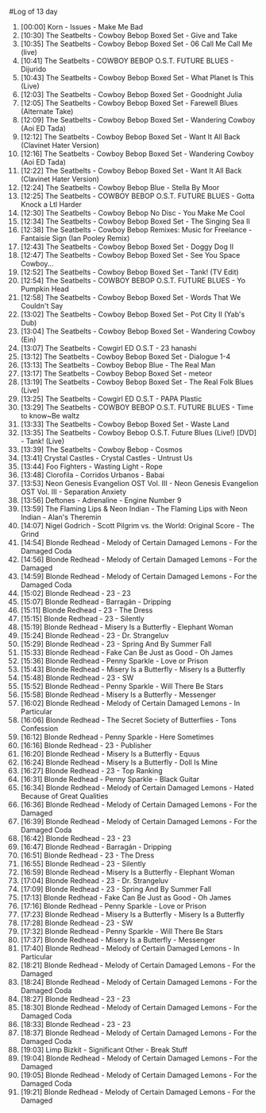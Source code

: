 #Log of 13 day

1. [00:00] Korn - Issues - Make Me Bad
1. [10:30] The Seatbelts - Cowboy Bebop Boxed Set - Give and Take
1. [10:35] The Seatbelts - Cowboy Bebop Boxed Set - 06 Call Me Call Me (live)
1. [10:41] The Seatbelts - COWBOY BEBOP O.S.T. FUTURE BLUES - Dijurido
1. [10:43] The Seatbelts - Cowboy Bebop Boxed Set - What Planet Is This (Live)
1. [12:03] The Seatbelts - Cowboy Bebop Boxed Set - Goodnight Julia
1. [12:05] The Seatbelts - Cowboy Bebop Boxed Set - Farewell Blues (Alternate Take)
1. [12:09] The Seatbelts - Cowboy Bebop Boxed Set - Wandering Cowboy (Aoi ED Tada)
1. [12:12] The Seatbelts - Cowboy Bebop Boxed Set - Want It All Back (Clavinet Hater Version)
1. [12:16] The Seatbelts - Cowboy Bebop Boxed Set - Wandering Cowboy (Aoi ED Tada)
1. [12:22] The Seatbelts - Cowboy Bebop Boxed Set - Want It All Back (Clavinet Hater Version)
1. [12:24] The Seatbelts - Cowboy Bebop Blue - Stella By Moor
1. [12:25] The Seatbelts - COWBOY BEBOP O.S.T. FUTURE BLUES - Gotta Knock a Ltl Harder
1. [12:30] The Seatbelts - Cowboy Bebop No Disc - You Make Me Cool
1. [12:34] The Seatbelts - Cowboy Bebop Boxed Set - The Singing Sea II
1. [12:38] The Seatbelts - Cowboy Bebop Remixes: Music for Freelance - Fantaisie Sign (Ian Pooley Remix)
1. [12:43] The Seatbelts - Cowboy Bebop Boxed Set - Doggy Dog II
1. [12:47] The Seatbelts - Cowboy Bebop Boxed Set - See You Space Cowboy...
1. [12:52] The Seatbelts - Cowboy Bebop Boxed Set - Tank! (TV Edit)
1. [12:54] The Seatbelts - COWBOY BEBOP O.S.T. FUTURE BLUES - Yo Pumpkin Head
1. [12:58] The Seatbelts - Cowboy Bebop Boxed Set - Words That We Couldn't Say
1. [13:02] The Seatbelts - Cowboy Bebop Boxed Set - Pot City II (Yab's Dub)
1. [13:04] The Seatbelts - Cowboy Bebop Boxed Set - Wandering Cowboy (Ein)
1. [13:07] The Seatbelts - Cowgirl ED O.S.T - 23 hanashi
1. [13:12] The Seatbelts - Cowboy Bebop Boxed Set - Dialogue 1-4
1. [13:13] The Seatbelts - Cowboy Bebop Blue - The Real Man
1. [13:17] The Seatbelts - Cowboy Bebop Boxed Set - meteor
1. [13:19] The Seatbelts - Cowboy Bebop Boxed Set - The Real Folk Blues (Live)
1. [13:25] The Seatbelts - Cowgirl ED O.S.T - PAPA Plastic
1. [13:29] The Seatbelts - COWBOY BEBOP O.S.T. FUTURE BLUES - Time to know~Be waltz
1. [13:33] The Seatbelts - Cowboy Bebop Boxed Set - Waste Land
1. [13:35] The Seatbelts - Cowboy Bebop O.S.T. Future Blues (Live!) [DVD] - Tank! (Live)
1. [13:39] The Seatbelts - Cowboy Bebop - Cosmos
1. [13:41] Crystal Castles - Crystal Castles - Untrust Us
1. [13:44] Foo Fighters - Wasting Light - Rope
1. [13:48] Clorofila - Corridos Urbanos - Babai
1. [13:53] Neon Genesis Evangelion OST Vol. III - Neon Genesis Evangelion OST Vol. III - Separation Anxiety
1. [13:56] Deftones - Adrenaline - Engine Number 9
1. [13:59] The Flaming Lips & Neon Indian - The Flaming Lips with Neon Indian - Alan's Theremin
1. [14:07] Nigel Godrich - Scott Pilgrim vs. the World: Original Score - The Grind
1. [14:54] Blonde Redhead - Melody of Certain Damaged Lemons - For the Damaged Coda
1. [14:56] Blonde Redhead - Melody of Certain Damaged Lemons - For the Damaged
1. [14:59] Blonde Redhead - Melody of Certain Damaged Lemons - For the Damaged Coda
1. [15:02] Blonde Redhead - 23 - 23
1. [15:07] Blonde Redhead - Barragán - Dripping
1. [15:11] Blonde Redhead - 23 - The Dress
1. [15:15] Blonde Redhead - 23 - Silently
1. [15:19] Blonde Redhead - Misery Is a Butterfly - Elephant Woman
1. [15:24] Blonde Redhead - 23 - Dr. Strangeluv
1. [15:29] Blonde Redhead - 23 - Spring And By Summer Fall
1. [15:33] Blonde Redhead - Fake Can Be Just as Good - Oh James
1. [15:36] Blonde Redhead - Penny Sparkle - Love or Prison
1. [15:43] Blonde Redhead - Misery Is a Butterfly - Misery Is a Butterfly
1. [15:48] Blonde Redhead - 23 - SW
1. [15:52] Blonde Redhead - Penny Sparkle - Will There Be Stars
1. [15:58] Blonde Redhead - Misery Is a Butterfly - Messenger
1. [16:02] Blonde Redhead - Melody of Certain Damaged Lemons - In Particular
1. [16:06] Blonde Redhead - The Secret Society of Butterflies - Tons Confession
1. [16:12] Blonde Redhead - Penny Sparkle - Here Sometimes
1. [16:16] Blonde Redhead - 23 - Publisher
1. [16:20] Blonde Redhead - Misery Is a Butterfly - Equus
1. [16:24] Blonde Redhead - Misery Is a Butterfly - Doll Is Mine
1. [16:27] Blonde Redhead - 23 - Top Ranking
1. [16:31] Blonde Redhead - Penny Sparkle - Black Guitar
1. [16:34] Blonde Redhead - Melody of Certain Damaged Lemons - Hated Because of Great Qualities
1. [16:36] Blonde Redhead - Melody of Certain Damaged Lemons - For the Damaged
1. [16:39] Blonde Redhead - Melody of Certain Damaged Lemons - For the Damaged Coda
1. [16:42] Blonde Redhead - 23 - 23
1. [16:47] Blonde Redhead - Barragán - Dripping
1. [16:51] Blonde Redhead - 23 - The Dress
1. [16:55] Blonde Redhead - 23 - Silently
1. [16:59] Blonde Redhead - Misery Is a Butterfly - Elephant Woman
1. [17:04] Blonde Redhead - 23 - Dr. Strangeluv
1. [17:09] Blonde Redhead - 23 - Spring And By Summer Fall
1. [17:13] Blonde Redhead - Fake Can Be Just as Good - Oh James
1. [17:16] Blonde Redhead - Penny Sparkle - Love or Prison
1. [17:23] Blonde Redhead - Misery Is a Butterfly - Misery Is a Butterfly
1. [17:28] Blonde Redhead - 23 - SW
1. [17:32] Blonde Redhead - Penny Sparkle - Will There Be Stars
1. [17:37] Blonde Redhead - Misery Is a Butterfly - Messenger
1. [17:40] Blonde Redhead - Melody of Certain Damaged Lemons - In Particular
1. [18:21] Blonde Redhead - Melody of Certain Damaged Lemons - For the Damaged
1. [18:24] Blonde Redhead - Melody of Certain Damaged Lemons - For the Damaged Coda
1. [18:27] Blonde Redhead - 23 - 23
1. [18:30] Blonde Redhead - Melody of Certain Damaged Lemons - For the Damaged Coda
1. [18:33] Blonde Redhead - 23 - 23
1. [18:37] Blonde Redhead - Melody of Certain Damaged Lemons - For the Damaged Coda
1. [19:03] Limp Bizkit - Significant Other - Break Stuff
1. [19:04] Blonde Redhead - Melody of Certain Damaged Lemons - For the Damaged
1. [19:05] Blonde Redhead - Melody of Certain Damaged Lemons - For the Damaged Coda
1. [19:21] Blonde Redhead - Melody of Certain Damaged Lemons - For the Damaged
